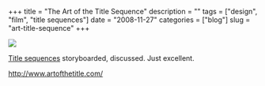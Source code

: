 +++
title = "The Art of the Title Sequence"
description = ""
tags = ["design", "film", "title sequences"]
date = "2008-11-27"
categories = ["blog"]
slug = "art-title-sequence"
+++



  <div class="notebook-screenshot"><a href="http://www.artofthetitle.com/"><img src="//media.konigi.com/bluga/wt492eb0edda120.jpg"/></a></div><p><a href="http://www.artofthetitle.com/">Title sequences</a> storyboarded, discussed. Just excellent. </p>
    
  <a href="http://www.artofthetitle.com/">http://www.artofthetitle.com/</a>
